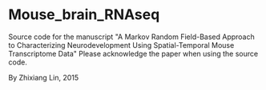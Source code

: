 # Mouse_brain_RNAseq
Source code for the manuscript "A Markov Random Field-Based Approach to 
Characterizing Neurodevelopment Using Spatial-Temporal Mouse Transcriptome Data"
Please acknowledge the paper when using the source code.

By Zhixiang Lin, 2015
